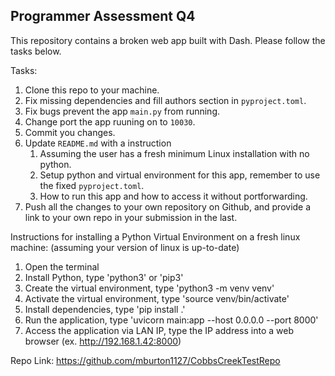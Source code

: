 ## Programmer Assessment Q4

This repository contains a broken web app built with Dash. Please follow the tasks below.

Tasks:
1. Clone this repo to your machine.
2. Fix missing dependencies and fill authors section in `pyproject.toml`.
3. Fix bugs prevent the app `main.py` from running.
4. Change port the app ruuning on to `10030`.
5. Commit you changes.
6. Update `README.md` with a instruction
   1. Assuming the user has a fresh minimum Linux installation with no python.
   2. Setup python and virtual environment for this app, remember to use the fixed `pyproject.toml`.
   3. How to run this app and how to access it without portforwarding.
7. Push all the changes to your own repository on Github, and provide a link to your own repo in your submission in the last.


Instructions for installing a Python Virtual Environment on a fresh linux machine:
(assuming your version of linux is up-to-date)

1) Open the terminal
2) Install Python, type 'python3' or 'pip3'
3) Create the virtual environment, type 'python3 -m venv venv'
4) Activate the virtual environment, type 'source venv/bin/activate'
5) Install dependencies, type 'pip install .'
6) Run the application, type 'uvicorn main:app --host 0.0.0.0 --port 8000'
7) Access the application via LAN IP, type the IP address into a web browser (ex. http://192.168.1.42:8000)

Repo Link: https://github.com/mburton1127/CobbsCreekTestRepo